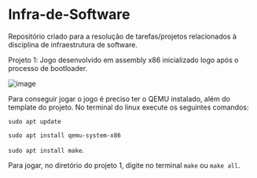 # Infra-de-Software

Repositório criado para a resolução de tarefas/projetos relacionados à disciplina de infraestrutura de software.

Projeto 1: Jogo desenvolvido em assembly x86 inicializado logo após o processo de bootloader.

![image](https://github.com/josejad42/Infra-de-Software/assets/95773560/d6aac556-c57a-4635-b0c5-f64c1513d7f3)


Para conseguir jogar o jogo é preciso ter o QEMU instalado, além do template do projeto. No terminal do linux execute os seguintes comandos:

`sudo apt update`

`sudo apt install qemu-system-x86`    

`sudo apt install make`.

Para jogar, no diretório do projeto 1, digite no terminal `make` ou `make all`.
